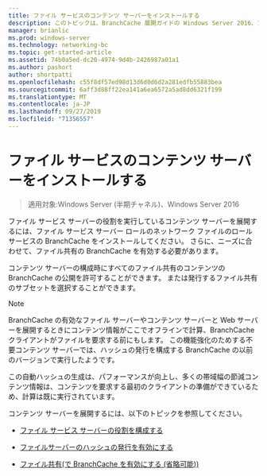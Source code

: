 ```yaml
---
title: ファイル サービスのコンテンツ サーバーをインストールする
description: このトピックは、BranchCache 展開ガイドの Windows Server 2016、ブランチ オフィスに WAN 帯域幅使用量を最適化するために分散され、ホスト型キャッシュ モードで BranchCache を展開する方法を示しますの一部
manager: brianlic
ms.prod: windows-server
ms.technology: networking-bc
ms.topic: get-started-article
ms.assetid: 74b0a5ed-dc20-4974-9d4b-2426987a01a1
ms.author: pashort
author: shortpatti
ms.openlocfilehash: c55f8df57ed98d13d6d0d6d2a281edfb55883bea
ms.sourcegitcommit: 6aff3d88ff22ea141a6ea6572a5ad8dd6321f199
ms.translationtype: MT
ms.contentlocale: ja-JP
ms.lasthandoff: 09/27/2019
ms.locfileid: "71356557"
---
```

# <a name="install-file-services-content-servers"></a>ファイル サービスのコンテンツ サーバーをインストールする

>適用対象:Windows Server (半期チャネル)、Windows Server 2016

ファイル サービス サーバーの役割を実行しているコンテンツ サーバーを展開するには、ファイル サービス サーバー ロールのネットワーク ファイルのロール サービスの BranchCache をインストールしてください。 さらに、ニーズに合わせて、ファイル共有の BranchCache を有効する必要があります。  
  
コンテンツ サーバーの構成時にすべてのファイル共有のコンテンツの BranchCache の公開を許可することができます。 または発行するファイル共有のサブセットを選択することができます。  
  
> [!NOTE]  
> BranchCache の有効なファイル サーバーやコンテンツ サーバーと Web サーバーを展開するときにコンテンツ情報がここでオフラインで計算、BranchCache クライアントがファイルを要求する前にもします。 この機能強化のためする不要コンテンツ サーバーでは、ハッシュの発行を構成する BranchCache の以前のバージョンで実行したようです。  
>   
> この自動ハッシュの生成は、パフォーマンスが向上し、多くの帯域幅の節減コンテンツ情報は、コンテンツを要求する最初のクライアントの準備ができているため、計算は既に実行されています。  
  
コンテンツ サーバーを展開するには、以下のトピックを参照してください。  
  
-   [ファイル サービス サーバーの役割を構成する](../../branchcache/deploy/Configure-the-File-Services-server-role.md)  
  
-   [ファイルサーバーのハッシュの発行を有効にする](../../branchcache/deploy/Enable-Hash-Publication-for-File-Servers.md)  
  
-   [ファイル共有&#40;で BranchCache を有効にする (省略可能)&#41;](../../branchcache/deploy/enable-bc-on-file-share.md)  
  


